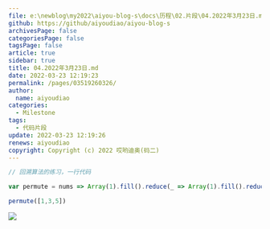 ```yaml
---
file: e:\newblog\my2022\aiyou-blog-s\docs\历程\02.片段\04.2022年3月23日.md
github: https://github/aiyoudiao/aiyou-blog-s
archivesPage: false
categoriesPage: false
tagsPage: false
article: true
sidebar: true
title: 04.2022年3月23日.md
date: 2022-03-23 12:19:23
permalink: /pages/03519260326/
author: 
  name: aiyoudiao
categories: 
  - Milestone
tags: 
  - 代码片段
update: 2022-03-23 12:19:26
renews: aiyoudiao
copyright: Copyright (c) 2022 哎哟迪奥(码二)
---
```



```js
// 回溯算法的练习，一行代码

var permute = nums => Array(1).fill().reduce(_ => Array(1).fill().reduce(__ => (__.backtrack([]), _._res), { backtrack: (_._backtrack = (path) => (path.length === nums.length && _._res.push(path), nums.filter(n => !path.includes(n)).forEach(n => _._backtrack(path.concat(n)))), _._backtrack) }), { _res: Array(0), _backtrack: void 0 });

permute([1,3,5])
```
![](https://gitee.com/aiyoudiao/images/raw/master/2022/03/23/1648009266131-084c6204-484a-4c60-9ce0-8e4a73a29abc.png)
